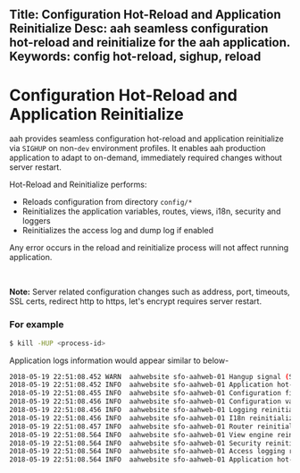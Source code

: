 Title: Configuration Hot-Reload and Application Reinitialize
Desc: aah seamless configuration hot-reload and reinitialize for the aah application.
Keywords: config hot-reload, sighup, reload
---
# Configuration Hot-Reload and Application Reinitialize

aah provides seamless configuration hot-reload and application reinitialize via `SIGHUP` on non-`dev` environment profiles. It enables aah production application to adapt to on-demand, immediately required changes without server restart.

Hot-Reload and Reinitialize performs:

  * Reloads configuration from directory `config/*`
  * Reinitializes the application variables, routes, views, i18n, security and loggers
  * Reinitializes the access log and dump log if enabled

Any error occurs in the reload and reinitialize process will not affect running application.

<br>
<div class="alert alert-info-blue">
<p><strong>Note:</strong> Server related configuration changes such as address, port, timeouts, SSL certs, redirect http to https, let's encrypt requires server restart.</p>
</div>

### For example

```bash
$ kill -HUP <process-id>
```

Application logs information would appear similar to below-

```bash
2018-05-19 22:51:08.452 WARN  aahwebsite sfo-aahweb-01 Hangup signal (SIGHUP) received
2018-05-19 22:51:08.452 INFO  aahwebsite sfo-aahweb-01 Application hot-reload and reinitialization starts ...
2018-05-19 22:51:08.455 INFO  aahwebsite sfo-aahweb-01 Configuration files reload succeeded
2018-05-19 22:51:08.456 INFO  aahwebsite sfo-aahweb-01 Configuration values reinitialize succeeded
2018-05-19 22:51:08.456 INFO  aahwebsite sfo-aahweb-01 Logging reinitialize succeeded
2018-05-19 22:51:08.456 INFO  aahwebsite sfo-aahweb-01 I18n reinitialize succeeded
2018-05-19 22:51:08.457 INFO  aahwebsite sfo-aahweb-01 Router reinitialize succeeded
2018-05-19 22:51:08.564 INFO  aahwebsite sfo-aahweb-01 View engine reinitialize succeeded
2018-05-19 22:51:08.564 INFO  aahwebsite sfo-aahweb-01 Security reinitialize succeeded
2018-05-19 22:51:08.564 INFO  aahwebsite sfo-aahweb-01 Access logging reinitialize succeeded
2018-05-19 22:51:08.564 INFO  aahwebsite sfo-aahweb-01 Application hot-reload and reinitialization was successful
```
